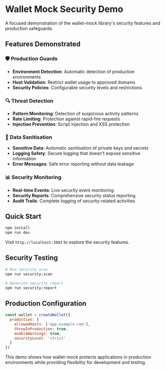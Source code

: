 # Wallet Mock Security Demo

A focused demonstration of the wallet-mock library's security features and production safeguards.

## Features Demonstrated

### 🛡️ Production Guards
- **Environment Detection**: Automatic detection of production environments
- **Host Validation**: Restrict wallet usage to approved domains
- **Security Policies**: Configurable security levels and restrictions

### 🔍 Threat Detection
- **Pattern Monitoring**: Detection of suspicious activity patterns
- **Rate Limiting**: Protection against rapid-fire requests
- **Injection Prevention**: Script injection and XSS protection

### 🧹 Data Sanitisation
- **Sensitive Data**: Automatic sanitisation of private keys and secrets
- **Logging Safety**: Secure logging that doesn't expose sensitive information
- **Error Messages**: Safe error reporting without data leakage

### 📊 Security Monitoring
- **Real-time Events**: Live security event monitoring
- **Security Reports**: Comprehensive security status reporting
- **Audit Trails**: Complete logging of security-related activities

## Quick Start

```bash
npm install
npm run dev
```

Visit `http://localhost:3003` to explore the security features.

## Security Testing

```bash
# Run security scan
npm run security:scan

# Generate security report
npm run security:report
```

## Production Configuration

```javascript
const wallet = createWallet({
  production: {
    allowedHosts: ['app.example.com'],
    throwInProduction: true,
    enableWarnings: true,
    securityLevel: 'strict'
  }
})
```

This demo shows how wallet-mock protects applications in production environments while providing flexibility for development and testing.